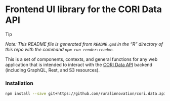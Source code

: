 # Frontend UI library for the CORI Data API


> [!TIP]
>
> *Note: This README file is generated from `README.qmd` in the “R”
> directory of this repo with the command `npm run render:readme`.*

This is a set of components, contexts, and general functions for any web
application that is intended to interact with the
<a href="https://cori-data-api.ruralinnovation.us/" class="external"
target="_blank">CORI Data API</a> backend (including GraphQL, Rest, and
S3 resources).

### Installation

``` bash
npm install --save git+https://github.com/ruralinnovation/cori.data.api
```
